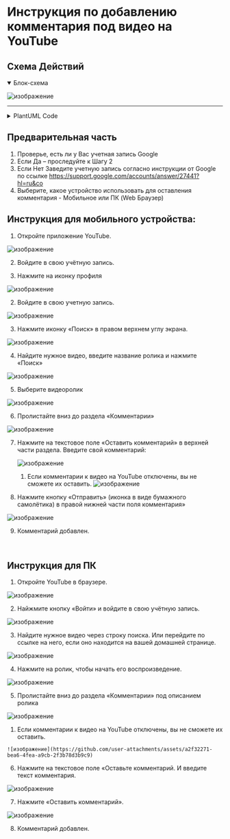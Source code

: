 # Инструкция по добавлению комментария под видео на YouTube

## Cхема Действий


<details open>
  <summary>Блок-схема</summary>
  
  ![изображение](https://github.com/user-attachments/assets/a1bd4035-2cc4-401e-b8e4-f8f1f975ca3b)
  
</details>

-------


<details>
  <summary>PlantUML Code</summary>
  
  ```
  @startuml
'https://plantuml.com/en/activity-diagram-beta'

start

:Проверьте наличие учетной записи Google;
label 01
if (Запись есть?) then (ДА)


else (НЕТ)
    :Заведите учетную запись;
note left
    По инструкции от Google:
    https://support.google.com
    /accounts/answer/27441
end note

endif

:Выберите, какое устройство
 использовать для 
 оставления комментария;

note right
 Мобильное или ПК (Web Браузер);
end note

switch (Какое у вас устройство?)

case (Мобильное)
    :Откройте приложение YouTube;
    :Войдите в свою учётную запись;
    :Нажмите иконку "Поиск" 
     в правом верхнем углу экрана;
    :Найдите нужное видео,
     введите название ролика
     И нажмите "Поиск";
    :Выберите видеоролик 
     и пролистайте вниз 
     до раздела "Комментарии";
    :Нажмите на текстовое поле
     "Оставить комментарий"
     в верхней части раздела;
    :Введите свой комментарий;
    :Нажмите кнопку "Отправить" 
     в правой нижней части 
     поля комментария;
    :Комментарий добавлен;
end
case (ПК (Web браузер))
    :Откройте сайт YouTube;
    :Найжмите кнопку «Войти» 
     и войдите в свою учётную запись;
    :Найдите нужное видео 
     через строку поиска.
     Или перейдите по ссылке на него, 
     если оно находится 
     на вашей домашней странице;
    :Нажмите на ролик, 
     чтобы начать его воспроизведение;
    :Пролистайте вниз
     до раздела «Комментарии»
     под описанием ролика;
    note left
     Если комментарии к видео 
     на YouTube отключены, 
     вы не сможете их оставить. 
    end note
    :Нажмите на текстовое поле 
     «Оставьте комментарий.
     И введите текст комментария;
    :Нажмите кнопку "Оставить комментарий";
    :Комментарий добавлен;
end
endswitch
  @enduml

  ```

</details>



## Предварительная часть


1. Проверье, есть ли у Вас учетная запись Google
  1.	Если Да – проследуйте к Шагу 2	
  2. Если Нет Заведите учетную запись согласно инструкции от Google по ссылке
     https://support.google.com/accounts/answer/27441?hl=ru&co
2. Выберите, какое устройство использовать для оставления комментария - Мобильное или ПК (Web Браузер)
    
## Инструкция для мобильного устройства:

1.	Откройте приложение YouTube.

  ![изображение](https://github.com/user-attachments/assets/67e6beec-f39e-441c-8289-83607fdedcfd)
   
2.	Войдите в свою учётную запись.

  1.	Нажмите на иконку профиля

   ![изображение](https://github.com/user-attachments/assets/29ace0bc-5c3e-4aee-8eb3-2709da31d70f)
   
  2.	Войдите в свою учетную запись.

   ![изображение](https://github.com/user-attachments/assets/467bcb97-12c3-4e3e-9e63-acefbf1b86e1)

3.	Нажмите иконку «Поиск» в правом верхнем углу экрана.

  ![изображение](https://github.com/user-attachments/assets/ea955fc0-bc78-4a10-88a7-3260dedd5845)

4.	Найдите нужное видео, введите название ролика и нажмите «Поиск» 

  ![изображение](https://github.com/user-attachments/assets/4c579374-38fc-4ff9-aeb3-368190aace4f)

5.	Выберите видеоролик

  ![изображение](https://github.com/user-attachments/assets/8416e438-28a8-41fc-8b2e-cfb8ace1fa57)

6.	Пролистайте вниз до раздела «Комментарии»

  ![изображение](https://github.com/user-attachments/assets/171693d7-0561-45ae-b135-98ee3c7b39ac)

7.	Нажмите на текстовое поле «Оставить комментарий» в верхней части раздела.
    Введите свой комментарий:

  	![изображение](https://github.com/user-attachments/assets/2e744b76-2b2f-4af3-8c3f-45f5f7c5be0d)

  	1.	Если комментарии к видео на YouTube отключены, вы не сможете их оставить.
    ![изображение](https://github.com/user-attachments/assets/a2f32271-bea6-4fea-a9cb-2f3b78d3b9c9)

9.	Нажмите кнопку «Отправить» (иконка в виде бумажного самолётика) в правой нижней части поля комментария»

  ![изображение](https://github.com/user-attachments/assets/bc7c4888-46be-47fc-825c-dbce770bc450)

9.	Комментарий добавлен.

 
## Инструкция для ПК

1.	Откройте YouTube в браузере.

  ![изображение](https://github.com/user-attachments/assets/b7c9fcff-020b-4e85-9140-94de97b4cd30)

2.	Найжмите кнопку «Войти» и войдите в свою учётную запись.

  ![изображение](https://github.com/user-attachments/assets/33ed1bb2-8668-4c14-a226-4849c4720f7e)

3.	Найдите нужное видео через строку поиска.
    Или перейдите по ссылке на него, если оно находится на вашей домашней странице.

   ![изображение](https://github.com/user-attachments/assets/ad1601d0-8eb6-4b7d-b5e3-0015abff278b)

4.	Нажмите на ролик, чтобы начать его воспроизведение.

   ![изображение](https://github.com/user-attachments/assets/3c902f3e-a8e8-41cc-94f2-4aa34629f31d)
 
5.	Пролистайте вниз до раздела «Комментарии» под описанием ролика

  ![изображение](https://github.com/user-attachments/assets/ca3096e1-0d0b-45f4-a1fd-5f8bb7c3ef5b)

  1.	Если комментарии к видео на YouTube отключены, вы не сможете их оставить.

    ![изображение](https://github.com/user-attachments/assets/a2f32271-bea6-4fea-a9cb-2f3b78d3b9c9)

6.	Нажмите на текстовое поле «Оставьте комментарий. И введите текст комментария.

  ![изображение](https://github.com/user-attachments/assets/1d664cdd-de20-4572-a82b-c99caf86fb73)

7.	Нажмите «Оставить комментарий».

  ![изображение](https://github.com/user-attachments/assets/dfccfd90-2cee-4a36-bdd9-9a8607a5c463)

8.	Комментарий добавлен.

